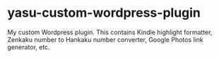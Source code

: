 # yasu-custom-wordpress-plugin
My custom Wordpress plugin. This contains Kindle highlight formatter, Zenkaku number to Hankaku number converter, Google Photos link generator, etc.
